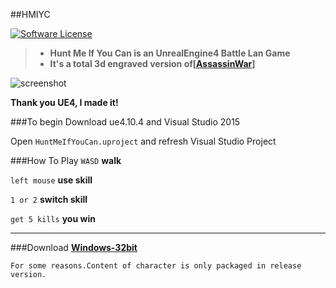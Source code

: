 ##HMIYC

[![Software License](https://img.shields.io/badge/license-GPLv2-brightgreen.svg)](LICENSE)

>* **Hunt Me If You Can is an UnrealEngine4 Battle Lan Game**
>* **It's a total 3d engraved version of[[AssassinWar](https://github.com/TyrealGray/AssassinWar)]**

![screenshot](https://raw.githubusercontent.com/TyrealGray/HMIYC/master/HMIYC.jpg)

**Thank you UE4, I made it!**

###To begin
Download ue4.10.4 and Visual Studio 2015

Open `HuntMeIfYouCan.uproject` and refresh Visual Studio Project

###How To Play
`WASD` **walk**

`left mouse` **use skill**

`1 or 2` **switch skill**

`get 5 kills` **you win**

----
###Download **[Windows-32bit](https://github.com/TyrealGray/HMIYC/releases/tag/HMIYC_v1.16.07.24)**

`For some reasons.Content of character is only packaged in release version.`
